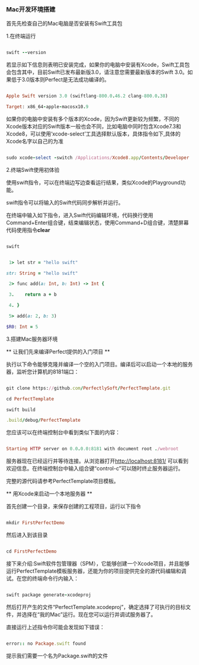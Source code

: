### Mac开发环境搭建

首先先检查自己的Mac电脑是否安装有Swift工具包

1.在终端运行

```ruby

swift --version

```

若显示如下信息则表明已安装完成，如果你的电脑中安装有Xcode，Swift工具包会包含其中，目前Swift已发布最新版3.0，请注意您需要最新版本的Swift 3.0。如果低于3.0版本则Perfect是无法成功编译的。

```ruby

Apple Swift version 3.0 (swiftlang-800.0.46.2 clang-800.0.38)

Target: x86_64-apple-macosx10.9

```

如果你的电脑中安装有多个版本的Xcode，因为Swift更新较为频繁，不同的Xcode版本对应的Swift版本一般也会不同，比如电脑中同时包含Xcode7.3和Xcode8，可以使用‘xcode-select’工具选择默认版本，具体指令如下,具体的Xcode名字以自己的为准

```ruby

sudo xcode-select -switch /Applications/Xcode8.app/Contents/Developer

```

2.终端Swift使用初体验

使用swift指令，可以在终端边写边查看运行结果，类似Xcode的Playground功能。

swift指令可以将输入的Swift代码同步解析并运行。

在终端中输入如下指令，进入Swift代码编辑环境，代码换行使用Command+Enter组合键，结束编辑状态，使用Command+D组合键，清楚屏幕代码使用指令**clear**

```ruby

swift

```

```ruby

 1> let str = "hello swift"

str: String = "hello swift"

 2> func add(a: Int, b: Int) -> Int {

 3.    return a + b

 4. }

 5> add(a: 2, b: 3)

$R0: Int = 5

```

3.搭建Mac服务器环境

** 让我们先来编译Perfect提供的入门项目 **

执行以下命令能够克隆并编译一个空的入门项目。编译后可以启动一个本地的服务器，监听您计算机的8181端口：

```ruby

git clone https://github.com/PerfectlySoft/PerfectTemplate.git

cd PerfectTemplate

swift build

.build/debug/PerfectTemplate

```

您应该可以在终端控制台中看到类似下面的内容：

```ruby

Starting HTTP server on 0.0.0.0:8181 with document root ./webroot

```

服务器现在已经运行并等待连接。从浏览器打开[http://localhost:8181/](http://localhost:8181/) 可以看到欢迎信息。在终端控制台中输入组合键“control-c”可以随时终止服务器运行。

完整的源代码请参考PerfectTemplate项目模板。

** 用Xcode来启动一个本地服务器 **

首先创建一个目录，来保存创建的工程项目，运行以下指令

```ruby

mkdir FirstPerfectDemo

```

然后进入到该目录

```ruby

cd FirstPerfectDemo

```

接下来介绍:Swift软件包管理器（SPM），它能够创建一个Xcode项目，并且能够运行PerfectTemplate模板服务器，还能为你的项目提供完全的源代码编辑和调试。在您的终端命令行内输入：

```ruby

swift package generate-xcodeproj

```

然后打开产生的文件“PerfectTemplate.xcodeproj”，确定选择了可执行的目标文件，并选择在“我的Mac”运行。现在您可以运行并调试服务器了。

直接运行上述指令你可能会发现如下错误：

```ruby

error:: no Package.swift found

```

提示我们需要一个名为Package.swift的文件

